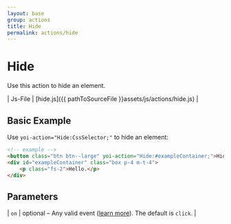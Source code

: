 ```yaml
---
layout: base
group: actions
title: Hide
permalink: actions/hide
---
```


# Hide

<p class="intro">Use this action to hide an element.</p>

| Js-File | [hide.js]({{ pathToSourceFile }}assets/js/actions/hide.js) |

## Basic Example

Use `yoi-action="Hide:CssSelector;"` to hide an element:

```html
<!-- example -->
<button class="btn btn--large" yoi-action="Hide:#exampleContainer;">Hide Example</button>
<div id="exampleContainer" class="box p-4 m-t-4">
    <p class="fs-2">Hello.</p>
</div>
```

## Parameters

| `on` | optional – Any valid event ([learn more](actions/index.html#the-on-parameter)). The default is `click`. |